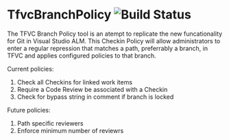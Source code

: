 # TfvcBranchPolicy ![Build Status](https://nkdagility.visualstudio.com/DefaultCollection/_apis/public/build/definitions/56105d4f-9725-48e5-bf58-fdad743d0c52/34/badge)

The TFVC Branch Policy tool is an atempt to replicate the new funcationality for Git in Visual Studio ALM. This Checkin Policy will allow administrators to enter a regular repression that matches a path, preferrably a branch, in TFVC and applies configured policies to that branch.

Current policies:
1. Check all Checkins for linked work items
2. Require a Code Review be associated with a Checkin
3. Check for bypass string in comment if branch is locked

Future policies:

1. Path specific reviewers
2. Enforce minimum number of reviewrs








